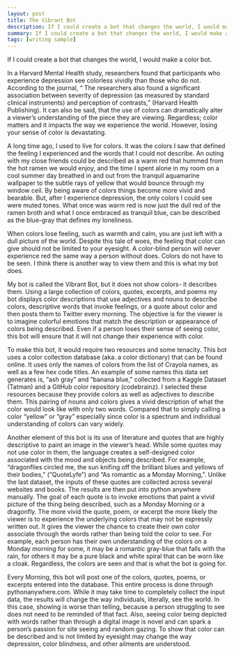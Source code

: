 ```yaml
---
layout: post
title: The Vibrant Bot
description: If I could create a bot that changes the world, I would make a color bot.
summary: If I could create a bot that changes the world, I would make a color bot.
tags: [writing sample]
---
```


If I could create a bot that changes the world, I would make a color bot.

In a Harvard Mental Health study, researchers found that participants who experience depression see colorless vividly than those who do not. According to the journal, “ The researchers also found a significant association between severity of depression (as measured by standard clinical instruments) and perception of contrasts,” (Harvard Health Publishing). It can also be said, that the use of colors can dramatically alter a viewer’s understanding of the piece they are viewing. Regardless; color matters and it impacts the way we experience the world. However, losing your sense of color is devastating.

A long time ago, I used to live for colors. It was the colors I saw that defined the feeling I experienced and the words that I could not describe. An outing with my close friends could be described as a warm red that hummed from the hot ramen we would enjoy, and the time I spent alone in my room on a cool summer day breathed in and out from the tranquil aquamarine wallpaper to the subtle rays of yellow that would bounce through my window ceil. By being aware of colors things become more vivid and bearable. But, after I experience depression, the only colors I could see were muted tones. What once was warm red is now just the dull red of the ramen broth and what I once embraced as tranquil blue, can be described as the blue-gray that defines my loneliness.

When colors lose feeling, such as warmth and calm, you are just left with a dull picture of the world. Despite this tale of woes, the feeling that color can give should not be limited to your eyesight. A color-blind person will never experience red the same way a person without does. Colors do not have to be seen. I think there is another way to view them and this is what my bot does.

My bot is called the Vibrant Bot, but it does not show colors- it describes them. Using a large collection of colors, quotes, excerpts, and poems my bot displays color descriptions that use adjectives and nouns to describe colors, descriptive words that invoke feelings, or a quote about color and then posts them to Twitter every morning. The objective is for the viewer is to imagine colorful emotions that match the description or appearance of colors being described. Even if a person loses their sense of seeing color, this bot will ensure that it will not change their experience with color.

To make this bot, it would require two resources and some tenacity. This bot uses a color collection database (aka. a color dictionary) that can be found online. It uses only the names of colors from the list of Crayola names, as well as a few hex code titles. An example of some names this data set generates is, “ash gray” and “banana blue,” collected from a Kaggle Dataset (Tatman) and a GitHub color repository (codebrainz). I selected these resources because they provide colors as well as adjectives to describe them. This pairing of nouns and colors gives a vivid description of what the color would look like with only two words. Compared that to simply calling a color “yellow” or “gray” especially since color is a spectrum and individual understanding of colors can vary widely.

Another element of this bot is its use of literature and quotes that are highly descriptive to paint an image in the viewer’s head. While some quotes may not use color in them, the language creates a self-designed color associated with the mood and objects being described. For example, “dragonflies circled me, the sun knifing off the brilliant blues and yellows of their bodies,” (“QuoteLyfe”) and “As romantic as a Monday Morning,”. Unlike the last dataset, the inputs of these quotes are collected across several websites and books. The results are then put into python anywhere manually. The goal of each quote is to invoke emotions that paint a vivid picture of the thing being described, such as a Monday Morning or a dragonfly. The more vivid the quote, poem, or excerpt the more likely the viewer is to experience the underlying colors that may not be expressly written out. It gives the viewer the chance to create their own color associate through the words rather than being told the color to see. For example, each person has their own understanding of the colors on a Monday morning for some, it may be a romantic gray-blue that falls with the rain, for others it may be a pure black and white spiral that can be worn like a cloak. Regardless, the colors are seen and that is what the bot is going for.

Every Morning, this bot will post one of the colors, quotes, poems, or excerpts entered into the database. This entire process is done through pythonanywhere.com. While it may take time to completely collect the input data, the results will change the way individuals, literally, see the world. In this case, showing is worse than telling, because a person struggling to see does not need to be reminded of that fact. Also, seeing color being depicted with words rather than through a digital image is novel and can spark a person’s passion for site seeing and random gazing. To show that color can be described and is not limited by eyesight may change the way depression, color blindness, and other ailments are understood.
